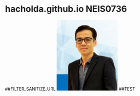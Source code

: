 # hacholda.github.io  NEIS0736
##FILTER_SANITIZE_URL
<img src="Chol3.jpg" style="width:200px;"/>
##TEST